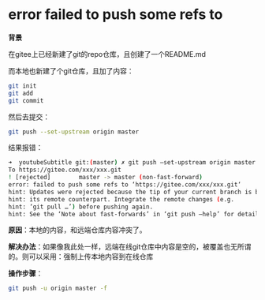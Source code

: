 # error failed to push some refs to

**背景**

在gitee上已经新建了git的repo仓库，且创建了一个README.md

而本地也新建了个git仓库，且加了内容：

```bash
git init
git add
git commit
```

然后去提交：

```bash
git push --set-upstream origin master
```

结果报错：

```bash
➜  youtubeSubtitle git:(master) ✗ git push –set-upstream origin master
To https://gitee.com/xxx/xxx.git
! [rejected]        master -> master (non-fast-forward)
error: failed to push some refs to ‘https://gitee.com/xxx/xxx.git‘
hint: Updates were rejected because the tip of your current branch is behind
hint: its remote counterpart. Integrate the remote changes (e.g.
hint: ‘git pull …’) before pushing again.
hint: See the ‘Note about fast-forwards’ in ‘git push –help’ for details.
```

**原因**：本地的内容，和远端仓库内容冲突了。

**解决办法**：如果像我此处一样，远端在线git仓库中内容是空的，被覆盖也无所谓的。则可以采用：强制上传本地内容到在线仓库

**操作步骤**：

```bash
git push -u origin master -f
```
